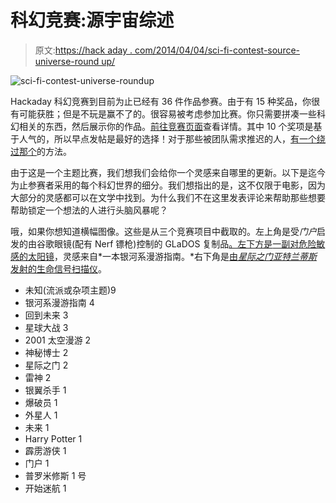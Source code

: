 # 科幻竞赛:源宇宙综述

> 原文:[https://hack aday . com/2014/04/04/sci-fi-contest-source-universe-round up/](https://hackaday.com/2014/04/04/sci-fi-contest-source-universe-roundup/)

![sci-fi-contest-universe-roundup](../Images/e306f72a3fd942c2ce4686cd2ef44539.png)

Hackaday 科幻竞赛到目前为止已经有 36 件作品参赛。由于有 15 种奖品，你很有可能获胜；但是不玩是赢不了的。很容易被考虑参加比赛。你只需要拼凑一些科幻相关的东西，然后展示你的作品。[前往竞赛页面](http://hackaday.io/page/276)查看详情。其中 10 个奖项是基于人气的，所以早点发帖是最好的选择！对于那些被团队需求推迟的人，[有一个绕过那个](http://hackaday.com/2014/03/17/hacking-sci-fi-contest-team-requirement/)的方法。

由于这是一个主题比赛，我们想我们会给你一个灵感来自哪里的更新。以下是迄今为止参赛者采用的每个科幻世界的细分。我们想指出的是，这不仅限于电影，因为大部分的灵感都可以在文学中找到。为什么我们不在这里发表评论来帮助那些想要帮助锁定一个想法的人进行头脑风暴呢？

哦，如果你想知道横幅图像。这些是从三个竞赛项目中截取的。左上角是受*门户*启发的由谷歌眼镜(配有 Nerf 镖枪)控制的 GLaDOS 复制品[。左下方是](http://hackaday.io/project/629-GLaDOs-Glass)[一副对危险敏感的太阳镜](http://hackaday.io/project/580-Peril-Sensitive-Sunglasses)，灵感来自*一本银河系漫游指南。*右下角是[由*星际之门亚特兰蒂斯*发射的生命信号扫描仪](http://hackaday.io/project/516-Stargate-Atlantis-Scanner-Remote)。

*   未知(流派或杂项主题)9
*   银河系漫游指南 4
*   回到未来 3
*   星球大战 3
*   2001 太空漫游 2
*   神秘博士 2
*   星际之门 2
*   雷神 2
*   银翼杀手 1
*   爆破员 1
*   外星人 1
*   未来 1
*   Harry Potter 1
*   霹雳游侠 1
*   门户 1
*   普罗米修斯 1 号
*   开始迷航 1